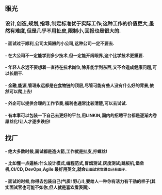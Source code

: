 


##  眼光
###  设计,创造,规划,指导,制定标准优于实际工作;这种工作的价值更大,虽然有难度,但是几乎不用扯皮,限制小,回报也是很大的.
#### - 面试过于顺利,公司太简陋的小公司,这种公司一定不要去.
#### - 在大公司不一定能学到多少技术,但一定能开阔眼界,这个比学技术更重要.
#### - 年轻人永远不要想着一直待在技术岗位,除非能学到东西,又不会造成健康问题,可以长期干.
#### - 金融,能源,管理永远都是在食物链的顶层,尽管可能有些人没有什么好的背景,依然可以爬上去!
#### - 外企可以提供合理的工作节奏,福利也通常比较清楚,可以去试试.
#### - 有本事可以包装一下自己去更好的平台,用LINKIN,国内的招聘平台都是逐渐内卷屌丝化!让人才逐步跌份!
##  找厂
#### - 绝大多数时候,面试都是造火箭,工作就是扯皮,拧螺丝!
#### - 比如懂一点逼格:什么设计模式,编程范式,冒烟测试,灰度测试;跳板机,堡垒机,CI/CD, DevOps,Agile 最好用英文,就会```让面试官觉得自己有面子```.
#### - 面试的时候,你得去包装自己(气质! 野心!),要给人一种你有活力有干劲的样子(其实面试官也可能不如你,但人就是喜欢看表面).






